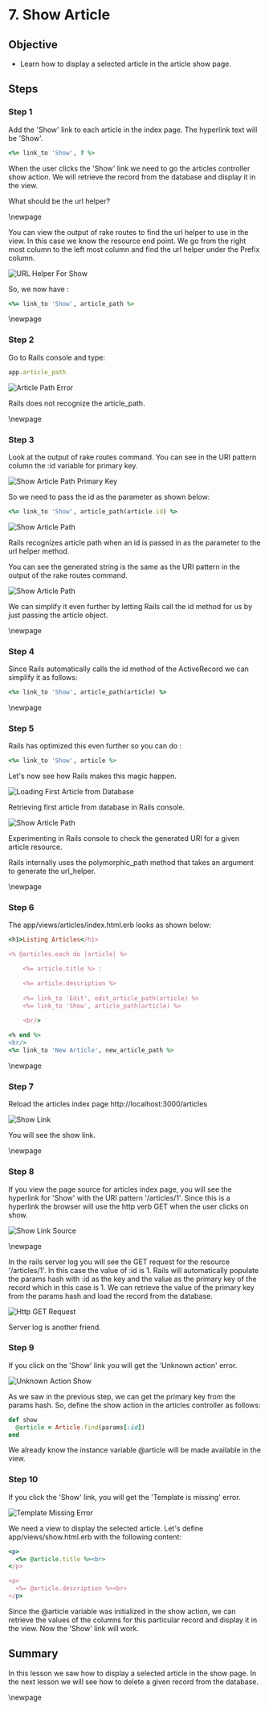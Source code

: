 # 7. Show Article #

## Objective ##

- Learn how to display a selected article in the article show page.

## Steps ##

### Step 1 ###

Add the 'Show' link to each article in the index page. The hyperlink text will be 'Show'.

```ruby
<%= link_to 'Show', ? %>
```

When the user clicks the 'Show' link we need to go the articles controller show action. We will retrieve the record from the database and display it in the view. 

What should be the url helper? 

\newpage

You can view the output of rake routes to find the url helper to use in the view. In this case we know the resource end point. We go from the right most column to the left most column and find the url helper under the Prefix column.

![URL Helper For Show](./figures/rake_routes_show.png)

So, we now have :

```ruby
<%= link_to 'Show', article_path %>
```

\newpage

### Step 2 ###

Go to Rails console and type:

```ruby
app.article_path
```

![Article Path Error](./figures/article_path_error.png)

Rails does not recognize the article_path. 

\newpage

### Step 3 ###

Look at the output of rake routes command. You can see in the URI pattern column the :id variable for primary key. 

![Show Article Path Primary Key](./figures/article_path_id.png)

So we need to pass the id as the parameter as shown below:

```ruby
<%= link_to 'Show', article_path(article.id) %>
```

![Show Article Path](./figures/app_article_path.png)

Rails recognizes article path when an id is passed in as the parameter to the url helper method.

You can see the generated string is the same as the URI pattern in the output of the rake routes command.

![Show Article Path](./figures/article_show_path.png)

We can simplify it even further by letting Rails call the id method for us by just passing the article object.

\newpage

### Step 4 ###

Since Rails automatically calls the id method of the ActiveRecord we can simplify it as follows:

```ruby
<%= link_to 'Show', article_path(article) %>
```

\newpage

### Step 5 ###

Rails has optimized this even further so you can do :

```ruby
<%= link_to 'Show', article %>
```

Let's now see how Rails makes this magic happen. 

![Loading First Article from Database](./figures/first_article.png)

Retrieving first article from database in Rails console.

![Show Article Path](./figures/show_article_path.png)

Experimenting in Rails console to check the generated URI for a given article resource.

Rails internally uses the polymorphic_path method that takes an argument to generate the url_helper.

\newpage

### Step 6 ###

The app/views/articles/index.html.erb looks as shown below:

```ruby
<h1>Listing Articles</h1>

<% @articles.each do |article| %>

	<%= article.title %> : 

	<%= article.description %> 
	
	<%= link_to 'Edit', edit_article_path(article) %>
	<%= link_to 'Show', article_path(article) %>
	
	<br/>

<% end %>
<br/>
<%= link_to 'New Article', new_article_path %>
```

\newpage

### Step 7 ###

Reload the articles index page http://localhost:3000/articles 

![Show Link](./figures/show_link.png)

You will see the show link.

\newpage

### Step 8 ###

If you view the page source for articles index page, you will see the hyperlink for 'Show' with the URI pattern '/articles/1'. Since this is a hyperlink the browser will use the http verb GET when the user clicks on show.

![Show Link Source](./figures/show_link_source.png)

\newpage

In the rails server log you will see the GET request for the resource '/articles/1'. In this case the value of :id is 1. Rails will automatically populate the params hash with :id as the key and the value as the primary key of the record which in this case is 1. We can retrieve the value of the primary key from the params hash and load the record from the database.

![Http GET Request](./figures/get_articles_server_log)

Server log is another friend.

### Step 9 ###

If you click on the 'Show' link you will get the 'Unknown action' error.

![Unknown Action Show](./figures/unknown_action_show.png)

As we saw in the previous step, we can get the primary key from the params hash. So, define the show action in the articles controller as follows:

```ruby
def show
  @article = Article.find(params[:id])
end
```

We already know the instance variable @article will be made available in the view.

### Step 10 ###

If you click the 'Show' link, you will get the 'Template is missing' error. 

![Template Missing Error](./figures/show_template_missing)

We need a view to display the selected article. Let's define app/views/show.html.erb with the following content:

```ruby
<p>
  <%= @article.title %><br>
</p>

<p>
  <%= @article.description %><br>
</p>
```

Since the @article variable was initialized in the show action, we can retrieve the values of the columns for this particular record and display it in the view. Now the 'Show' link will work. 

## Summary ##

In this lesson we saw how to display a selected article in the show page. In the next lesson we will see how to delete a given record from the database.

\newpage
